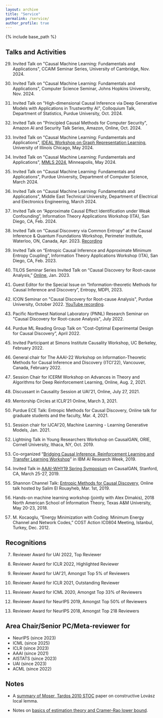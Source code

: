 ```yaml
---
layout: archive
title: "Service"
permalink: /service/
author_profile: true
---
```


{% include base_path %}

## Talks and Activities
29. Invited Talk on "Causal Machine Learning: Fundamentals and Applications", CCAIM Seminar Series, University of Cambridge, Nov. 2024.   

28. Invited Talk on "Causal Machine Learning: Fundamentals and Applications", Computer Science Seminar, Johns Hopkins University, Nov. 2024. 

27. Invited Talk on "High-dimensional Causal Inference via Deep Generative Models with Applications in Trustworthy AI", Colloquium Talk, Department of Statistics, Purdue University, Oct. 2024.

26. Invited Talk on "Principled Causal Methods for Computer Security", Amazon AI and Security Talk Series, Amazon, Online, Oct. 2024.

25. Invited Talk on "Causal Machine Learning: Fundamentals and Applications", [IDEAL Workshop on Graph Representation Learning](https://www.ideal-institute.org/2024/01/31/organizers-for-workshop-on-graph-representation-learning/), University of Illinois Chicago, May 2024.

24. Invited Talk on "Causal Machine Learning: Fundamentals and Applications", [MMLS 2024](https://midwest-ml.org/2024/), Minneapolis, May 2024.

23. Invited Talk on "Causal Machine Learning: Fundamentals and Applications", Purdue University, Department of Computer Science, March 2024.

22. Invited Talk on "Causal Machine Learning: Fundamentals and Applications", Middle East Technical University, Department of Electrical and Electronics Engineering, March 2024.

21. Invited Talk on “Approximate Causal Effect Identification under Weak Confounding”, Information Theory Applications Workshop (ITA), San Diego, CA, Feb. 2024.

20. Invited Talk on “Causal Discovery via Common Entropy” at the Causal Inference & Quantum Foundations Workshop, Perimeter Institute, Waterloo, ON, Canada, Apr. 2023. [Recording](https://pirsa.org/23040113)

19. Invited Talk on “Entropic Causal Inference and Approximate Minimum Entropy Coupling”, Information Theory Applications Workshop (ITA), San Diego, CA, Feb. 2023.

18. TILOS Seminar Series Invited Talk on “Causal Discovery for Root-cause Analysis,” [Online](https://www.youtube.com/watch?v=s1LMszpjew8), Jan. 2023.

17. Guest Editor for the Special Issue on “Information-theoretic Methods for Causal Inference and Discovery”, Entropy,
MDPI, 2023.

16. ICON Seminar on "Causal Discovery for Root-cause Analysis", Purdue University, October 2022. [YouTube recording](https://youtu.be/c15mQnVpork?t=682).

15. Pacific Northwest National Laboratory (PNNL) Research Seminar on "Causal Discovery for Root-cause Analysis", July 2022.

14. Purdue ML Reading Group Talk on “Cost-Optimal Experimental Design for Causal Discovery”, April 2022. 
 
13. Invited Participant at Simons Institute Causality Workshop, UC Berkeley, February 2022.

12. General chair for The AAAI-22 Workshop on Information-Theoretic Methods for Causal Inference and Discovery (ITCI’22), Vancouver, Canada, February 2022.

11. Session Chair for ICERM Workshop on Advances in Theory and Algorithms for Deep Reinforcement Learning, Online, Aug. 2, 2021.

10. Discussant in Causality Session at UAI’21, Online, July 27, 2021. 
 
9. Mentorship Circles at ICLR’21 Online, March 3, 2021.

8. Purdue ECE Talk: Entropic Methods for Causal Discovery, Online talk for graduate students and the faculty, Mar. 4, 2021.

7. Session chair for IJCAI’20, Machine Learning - Learning Generative Models, Jan. 2021.

6. Lightning Talk in Young Researchers Workshop on CausalGAN, ORIE, Cornell University, Ithaca, NY, Oct. 2019.

5. Co-organized “[Bridging Causal Inference, Reinforcement Learning and Transfer Learning Workshop](https://crt2019.github.io/)” in IBM AI Research Week, 2019. 

4. Invited Talk in [AAAI-WHY19 Spring Symposium](https://why19.causalai.net/) on CausalGAN, Stanford, CA, March 25-27, 2019.

3. Shannon Channel Talk: [Entropic Methods for Causal Discovery](https://www.youtube.com/watch?v=Czk3aczfZlk), Online talk hosted by Salim El Rouayheb, Mar. 1st, 2019. 

2. Hands-on machine learning workshop (jointly with Alex Dimakis), 2018 North American School of Information Theory, Texas A&M University, May 20-23, 2018.

1. M. Kocaoglu, “Energy Minimization with Coding: Minimum Energy Channel and Network Codes,” COST Action IC0804 Meeting, Istanbul, Turkey, Dec. 2012.

## Recognitions

7. Reviewer Award for UAI 2022, Top Reviewer

6. Reviewer Award for ICLR 2022, Highlighted Reviewer

5. Reviewer Award for UAI’21, Amongst Top 5% of Reviewers

4. Reviewer Award for ICLR 2021, Outstanding Reviewer

3. Reviewer Award for ICML 2020, Amongst Top 33% of Reviewers

2. Reviewer Award for NeurIPS 2019, Amongst Top 50% of Reviewers

1. Reviewer Award for NeurIPS 2018, Amongst Top 218 Reviewers

## Area Chair/Senior PC/Meta-reviewer for
* NeurIPS (since 2023) 
* ICML (since 2025) 
* ICLR (since 2023)
* AAAI (since 2021)
* AISTATS (since 2023)
* UAI (since 2023)
* ACML (since 2022)

## Notes
- A [summary of Moser, Tardos 2010 STOC](https://docs.google.com/a/utexas.edu/viewer?a=v&pid=sites&srcid=dXRleGFzLmVkdXxta29jYW9nbHV8Z3g6NzRiMDgzY2U3YmM5ZTIxOQ) paper on constructive Lovász local lemma.

- Notes on [basics of estimation theory and Cramer-Rao lower bound](https://docs.google.com/a/utexas.edu/viewer?a=v&pid=sites&srcid=dXRleGFzLmVkdXxta29jYW9nbHV8Z3g6MzZlMWNlNzQ1NGM1MDBjZA).
